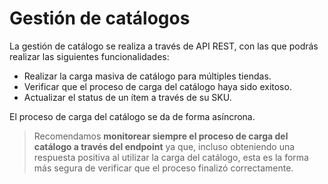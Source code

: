 # Gestión de catálogos

La gestión de catálogo se realiza a través de API REST, con las que podrás realizar las siguientes funcionalidades:

* Realizar la carga masiva de catálogo para múltiples tiendas.
* Verificar que el proceso de carga del catálogo haya sido exitoso.
* Actualizar el status de un ítem a través de su SKU.

El proceso de carga del catálogo se da de forma asíncrona. 

> Recomendamos **monitorear siempre el proceso de carga del catálogo a través del endpoint** ya que,  incluso obteniendo una respuesta positiva al utilizar la carga del catálogo, esta es la forma más segura de verificar que el proceso finalizó correctamente.